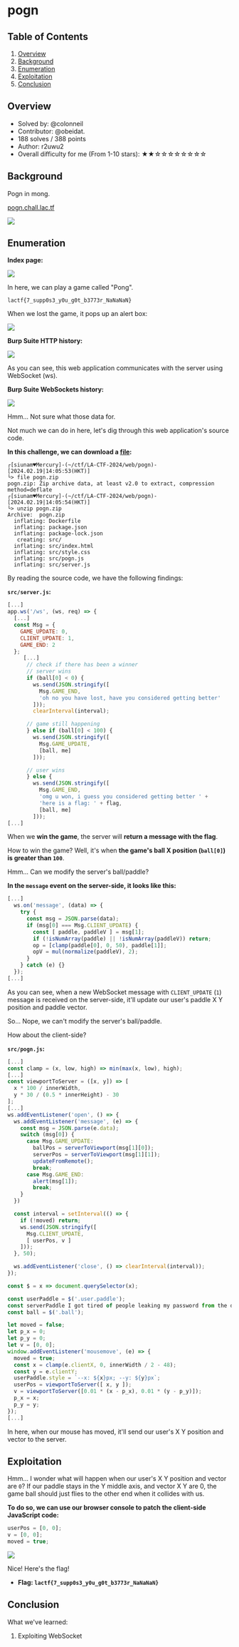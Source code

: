 # pogn

## Table of Contents

1. [Overview](#overview)
2. [Background](#background)
3. [Enumeration](#enumeration)
4. [Exploitation](#exploitation)
5. [Conclusion](#conclusion)

## Overview

- Solved by: @colonneil
- Contributor: @obeidat.
- 188 solves / 388 points
- Author: r2uwu2
- Overall difficulty for me (From 1-10 stars): ★★☆☆☆☆☆☆☆☆

## Background

Pogn in mong.

[pogn.chall.lac.tf](https://pogn.chall.lac.tf)

![](https://raw.githubusercontent.com/siunam321/CTF-Writeups/main/LA-CTF-2024/images/Pasted%20image%2020240219140001.png)

## Enumeration

**Index page:**

![](https://raw.githubusercontent.com/siunam321/CTF-Writeups/main/LA-CTF-2024/images/Pasted%20image%2020240219140150.png)

In here, we can play a game called "Pong".

`lactf{7_supp0s3_y0u_g0t_b3773r_NaNaNaN}`

When we lost the game, it pops up an alert box:

![](https://raw.githubusercontent.com/siunam321/CTF-Writeups/main/LA-CTF-2024/images/Pasted%20image%2020240219140223.png)

**Burp Suite HTTP history:**

![](https://raw.githubusercontent.com/siunam321/CTF-Writeups/main/LA-CTF-2024/images/Pasted%20image%2020240219140341.png)

As you can see, this web application communicates with the server using WebSocket (ws).

**Burp Suite WebSockets history:**

![](https://raw.githubusercontent.com/siunam321/CTF-Writeups/main/LA-CTF-2024/images/Pasted%20image%2020240219140446.png)

Hmm... Not sure what those data for.

Not much we can do in here, let's dig through this web application's source code.

**In this challenge, we can download a [file](https://raw.githubusercontent.com/siunam321/CTF-Writeups/main/LA-CTF-2024/web/pogn/pogn.zip):**
```shell
┌[siunam♥Mercury]-(~/ctf/LA-CTF-2024/web/pogn)-[2024.02.19|14:05:53(HKT)]
└> file pogn.zip              
pogn.zip: Zip archive data, at least v2.0 to extract, compression method=deflate
┌[siunam♥Mercury]-(~/ctf/LA-CTF-2024/web/pogn)-[2024.02.19|14:05:54(HKT)]
└> unzip pogn.zip              
Archive:  pogn.zip
  inflating: Dockerfile              
  inflating: package.json            
  inflating: package-lock.json       
   creating: src/
  inflating: src/index.html          
  inflating: src/style.css           
  inflating: src/pogn.js             
  inflating: src/server.js
```

By reading the source code, we have the following findings:

**`src/server.js`:**
```javascript
[...]
app.ws('/ws', (ws, req) => {
  [...]
  const Msg = {
    GAME_UPDATE: 0,
    CLIENT_UPDATE: 1,
    GAME_END: 2
  };
     [...]
      // check if there has been a winner
      // server wins
      if (ball[0] < 0) {
        ws.send(JSON.stringify([
          Msg.GAME_END,
          'oh no you have lost, have you considered getting better'
        ]));
        clearInterval(interval);

      // game still happening
      } else if (ball[0] < 100) {
        ws.send(JSON.stringify([
          Msg.GAME_UPDATE,
          [ball, me]
        ]));

      // user wins
      } else {
        ws.send(JSON.stringify([
          Msg.GAME_END,
          'omg u won, i guess you considered getting better ' +
          'here is a flag: ' + flag,
          [ball, me]
        ]));
[...]
```

When we **win the game**, the server will **return a message with the flag**.

How to win the game? Well, it's when **the game's ball X position (`ball[0]`) is greater than `100`**.

Hmm... Can we modify the server's ball/paddle?

**In the `message` event on the server-side, it looks like this:**
```javascript
[...]
  ws.on('message', (data) => {
    try {
      const msg = JSON.parse(data);
      if (msg[0] === Msg.CLIENT_UPDATE) {
        const [ paddle, paddleV ] = msg[1];
        if (!isNumArray(paddle) || !isNumArray(paddleV)) return;
        op = [clamp(paddle[0], 0, 50), paddle[1]];
        opV = mul(normalize(paddleV), 2);
      }
    } catch (e) {}
  });
[...]
```

As you can see, when a new WebSocket message with `CLIENT_UPDATE` (`1`) message is received on the server-side, it'll update our user's paddle X Y position and paddle vector.

So... Nope, we can't modify the server's ball/paddle.

How about the client-side?

**`src/pogn.js`:**
```javascript
[...]
const clamp = (x, low, high) => min(max(x, low), high);
[...]
const viewportToServer = ([x, y]) => [
  x * 100 / innerWidth,
  y * 30 / (0.5 * innerHeight) - 30
];
[...]
ws.addEventListener('open', () => {
  ws.addEventListener('message', (e) => {
    const msg = JSON.parse(e.data);
    switch (msg[0]) {
      case Msg.GAME_UPDATE:
        ballPos = serverToViewport(msg[1][0]);
        serverPos = serverToViewport(msg[1][1]);
        updateFromRemote();
        break;
      case Msg.GAME_END:
        alert(msg[1]);
        break;
    }
  })

  const interval = setInterval(() => {
    if (!moved) return;
    ws.send(JSON.stringify([
      Msg.CLIENT_UPDATE,
      [ userPos, v ]
    ]));
  }, 50);

  ws.addEventListener('close', () => clearInterval(interval));
});

const $ = x => document.querySelector(x);

const userPaddle = $('.user.paddle');
const serverPaddle I got tired of people leaking my password from the db so I moved it out of the db. [penguin.chall.lac.tf](https://penguin.chall.lac.tf)= $('.server.paddle');
const ball = $('.ball');

let moved = false;
let p_x = 0;
let p_y = 0;
let v = [0, 0];
window.addEventListener('mousemove', (e) => {
  moved = true;
  const x = clamp(e.clientX, 0, innerWidth / 2 - 48);
  const y = e.clientY;
  userPaddle.style = `--x: ${x}px; --y: ${y}px`;
  userPos = viewportToServer([ x, y ]);
  v = viewportToServer([0.01 * (x - p_x), 0.01 * (y - p_y)]);
  p_x = x;
  p_y = y;
});
[...]
```

In here, when our mouse has moved, it'll send our user's X Y position and vector to the server.

## Exploitation

Hmm... I wonder what will happen when our user's X Y position and vector are `0`? If our paddle stays in the Y middle axis, and vector X Y are 0, the game ball should just flies to the other end when it collides with us.

**To do so, we can use our browser console to patch the client-side JavaScript code:**
```javascript
userPos = [0, 0];
v = [0, 0];
moved = true;
```

![](https://raw.githubusercontent.com/siunam321/CTF-Writeups/main/LA-CTF-2024/images/Pasted%20image%2020240219154443.png)

Nice! Here's the flag!

- **Flag: `lactf{7_supp0s3_y0u_g0t_b3773r_NaNaNaN}`**

## Conclusion

What we've learned:

1. Exploiting WebSocket